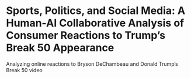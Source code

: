 # Sports, Politics, and Social Media: A Human-AI Collaborative Analysis of Consumer Reactions to Trump’s Break 50 Appearance

Analyzing online reactions to Bryson DeChambeau and Donald Trump’s Break 50 video

